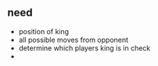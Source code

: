 ## need
- position of king
- all possible moves from opponent 
- determine which players king is in check
- 
